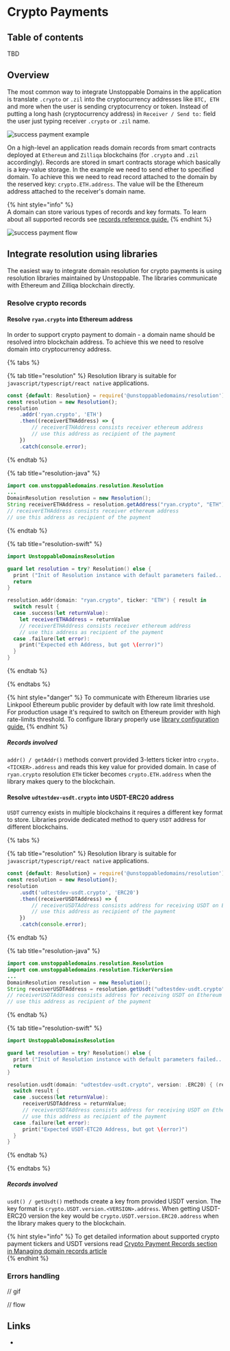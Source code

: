# Crypto Payments

## Table of contents

TBD

## Overview

The most common way to integrate Unstoppable Domains in the application is translate `.crypto` or `.zil` into the
cryptocurrency addresses like `BTC, ETH` and more when the user is sending cryptocurrency or token. Instead of putting a
long hash (cryptocurrency address) in `Receiver / Send to:` field the user just typing receiver `.crypto` or `.zil`
name.

![success payment example](../.gitbook/assets/integrations/crypto-payments/success-payment-example.gif)

On a high-level an application reads domain records from smart contracts deployed at `Ethereum` and
`Zilliqa` blockchains (for `.crypto` and `.zil` accordingly). Records are stored in smart contracts storage which
basically is a key-value storage. In the example we need to send ether to specified domain. To achieve this we need to
read record attached to the domain by the reserved key: `crypto.ETH.address`. The value will be the Ethereum address
attached to the receiver's domain name.

{% hint style="info" %}  
A domain can store various types of records and key formats. To learn about all supported records
see [records reference guide.](../domain-registry-essentials/records-reference.md)
{% endhint %}

![success payment flow](../.gitbook/assets/integrations/crypto-payments/success-payment-flow.svg)

## Integrate resolution using libraries

The easiest way to integrate domain resolution for crypto payments is using resolution libraries maintained by
Unstoppable. The libraries communicate with Ethereum and Zilliqa blockchain directly.

### Resolve crypto records

#### Resolve `ryan.crypto` into Ethereum address

In order to support crypto payment to domain - a domain name should be resolved intro blockchain address. To achieve
this we need to resolve domain into cryptocurrency address.

{% tabs %}

{% tab title="resolution" %} Resolution library is suitable for `javascript/typescript/react native` applications.

```javascript
const {default: Resolution} = require('@unstoppabledomains/resolution');
const resolution = new Resolution();
resolution
    .addr('ryan.crypto', 'ETH')
    .then((receiverETHAddress) => {
        // receiverETHAddress consists receiver ethereum address
        // use this address as recipient of the payment
    })
    .catch(console.error);
```

{% endtab %}

{% tab title="resolution-java" %}

```java
import com.unstoppabledomains.resolution.Resolution
...
DomainResolution resolution = new Resolution();
String receiverETHAddress = resolution.getAddress("ryan.crypto", "ETH");
// receiverETHAddress consists receiver ethereum address
// use this address as recipient of the payment
```

{% endtab %}

{% tab title="resolution-swift" %}

```swift
import UnstoppableDomainsResolution

guard let resolution = try? Resolution() else {
  print ("Init of Resolution instance with default parameters failed...")
  return
}

resolution.addr(domain: "ryan.crypto", ticker: "ETH") { result in
  switch result {
  case .success(let returnValue):
    let receiverETHAddress = returnValue
    // receiverETHAddress consists receiver ethereum address
    // use this address as recipient of the payment
  case .failure(let error):
    print("Expected eth Address, but got \(error)")
  }
}
```

{% endtab %}

{% endtabs %}

{% hint style="danger" %} To communicate with Ethereum libraries use Linkpool Ethereum public provider by default with
low rate limit threshold. For production usage it's required to switch on Ethereum provider with high rate-limits
threshold. To configure library properly use [library configuration guide.](../integrations/library-configuration.md)
{% endhint %}

##### Records involved

`addr() / getAddr()` methods convert provided 3-letters ticker intro `crypto.<TICKER>.address` and reads this key value
for provided domain. In case of `ryan.crypto` resolution `ETH` ticker becomes `crypto.ETH.address` when the library
makes query to the blockchain.

#### Resolve `udtestdev-usdt.crypto` into USDT-ERC20 address

`USDT` currency exists in multiple blockchains it requires a different key format to store. Libraries provide dedicated
method to query `USDT` address for different blockchains.

{% tabs %}

{% tab title="resolution" %} Resolution library is suitable for `javascript/typescript/react native` applications.

```javascript
const {default: Resolution} = require('@unstoppabledomains/resolution');
const resolution = new Resolution();
resolution
    .usdt('udtestdev-usdt.crypto', 'ERC20')
    .then((receiverUSDTAddress) => {
        // receiverUSDTAddress consists address for receiving USDT on Ethereum (ERC20 version)
        // use this address as recipient of the payment
    })
    .catch(console.error);
```

{% endtab %}

{% tab title="resolution-java" %}

```java
import com.unstoppabledomains.resolution.Resolution
import com.unstoppabledomains.resolution.TickerVersion
...
DomainResolution resolution = new Resolution();
String receiverUSDTAddress = resolution.getUsdt("udtestdev-usdt.crypto", TickerVersion.ERC20);
// receiverUSDTAddress consists address for receiving USDT on Ethereum (ERC20 version)
// use this address as recipient of the payment
```

{% endtab %}

{% tab title="resolution-swift" %}

```swift
import UnstoppableDomainsResolution

guard let resolution = try? Resolution() else {
  print ("Init of Resolution instance with default parameters failed...")
  return
}

resolution.usdt(domain: "udtestdev-usdt.crypto", version: .ERC20) { (result) in
  switch result {
  case .success(let returnValue):
     receiverUSDTAddress = returnValue;
     // receiverUSDTAddress consists address for receiving USDT on Ethereum (ERC20 version)
     // use this address as recipient of the payment
  case .failure(let error):
     print("Expected USDT-ETC20 Address, but got \(error)")
  }
}
```

{% endtab %}

{% endtabs %}

##### Records involved

`usdt() / getUsdt()` methods create a key from provided USDT version. The key format
is `crypto.USDT.version.<VERSION>.address`. When getting USDT-ERC20 version the key would
be `crypto.USDT.version.ERC20.address` when the library makes query to the blockchain.

{% hint style="info" %} To get detailed information about supported crypto payment tickers and USDT versions
read [Crypto Payment Records section in Managing domain records article](../managing-domains/managing-domain-records.md#crypto-payment-records)  
{% endhint %}

### Errors handling

// gif

// flow

## Links
 - []()


